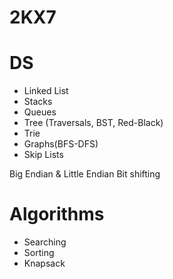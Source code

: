 # 2KX7

# DS                               
- Linked List 
- Stacks
- Queues 
- Tree (Traversals, BST, Red-Black)
- Trie		
- Graphs(BFS-DFS)
-  Skip Lists


Big Endian & Little Endian
Bit shifting


# Algorithms
- Searching
- Sorting
- Knapsack
